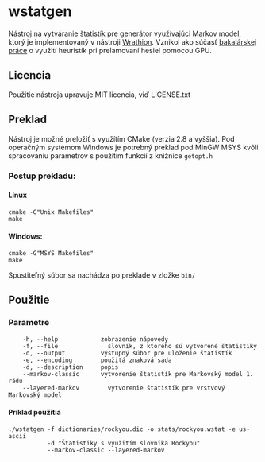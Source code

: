 # wstatgen

Nástroj na vytváranie štatistík pre generátor využívajúci Markov model, ktorý je implementovaný v nástroji [Wrathion](https://bitbucket.org/gazdikpeter/ibp-wrathion). Vznikol ako súčasť [bakalárskej práce](https://goo.gl/mDPK2M) o využití heuristík pri prelamovaní hesiel pomocou GPU.

## Licencia

Použitie nástroja upravuje MIT licencia, viď LICENSE.txt

## Preklad

Nástroj je možné preložiť s využítím CMake (verzia 2.8 a vyššia).
Pod operačným systémom Windows je potrebný preklad pod MinGW MSYS kvôli spracovaniu parametrov s použitím funkcií z knižnice `getopt.h`

### Postup prekladu:

#### Linux

```
cmake -G"Unix Makefiles"
make
```

#### Windows:

```
cmake -G"MSYS Makefiles"
make
```

Spustiteľný súbor sa nachádza po preklade v zložke `bin/`

## Použitie

### Parametre

```
	-h, --help	          zobrazenie nápovedy
	-f, --file		        slovník, z ktorého sú vytvorené štatistiky
	-o, --output          výstupný súbor pre uloženie štatistík
	-e, --encoding        použitá znaková sada
	-d, --description     popis
	--markov-classic      vytvorenie štatistík pre Markovský model 1. rádu
	--layered-markov	    vytvorenie štatistík pre vrstvový Markovský model
```

#### Príklad použitia

```
./wstatgen -f dictionaries/rockyou.dic -o stats/rockyou.wstat -e us-ascii
           -d "Štatistiky s využitím slovníka Rockyou"
           --markov-classic --layered-markov
```
